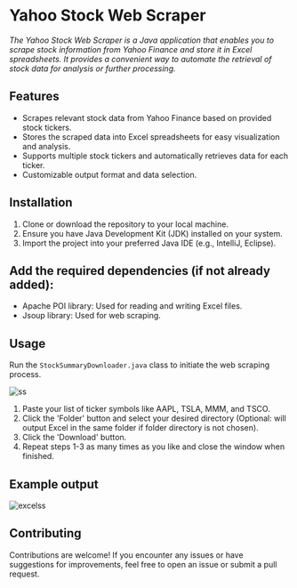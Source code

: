 # Yahoo Stock Web Scraper
*The Yahoo Stock Web Scraper is a Java application that enables you to scrape stock information from Yahoo Finance and store it in Excel spreadsheets. It provides a convenient way to automate the retrieval of stock data for analysis or further processing.*

## Features
- Scrapes relevant stock data from Yahoo Finance based on provided stock tickers.
- Stores the scraped data into Excel spreadsheets for easy visualization and analysis.
- Supports multiple stock tickers and automatically retrieves data for each ticker.
- Customizable output format and data selection.
## Installation
1. Clone or download the repository to your local machine.
2. Ensure you have Java Development Kit (JDK) installed on your system.
3. Import the project into your preferred Java IDE (e.g., IntelliJ, Eclipse).
## Add the required dependencies (if not already added):
- Apache POI library: Used for reading and writing Excel files.
- Jsoup library: Used for web scraping.
## Usage
Run the `StockSummaryDownloader.java` class to initiate the web scraping process.

![ss](https://github.com/NabeelJava902/Yahoo-Stock-Summary-Downloader/assets/42086597/9ffae62a-dc4d-4d0a-a49b-4dbe2b33cc24)
1. Paste your list of ticker symbols like AAPL, TSLA, MMM, and TSCO.
2. Click the 'Folder' button and select your desired directory (Optional: will output Excel in the same folder if folder directory is not chosen).
3. Click the 'Download' button.
4. Repeat steps 1-3 as many times as you like and close the window when finished.
## Example output
![excelss](https://github.com/NabeelJava902/Yahoo-Stock-Summary-Downloader/assets/42086597/23b0608b-1c24-4950-b140-1020be8f3403)
## Contributing
Contributions are welcome! If you encounter any issues or have suggestions for improvements, feel free to open an issue or submit a pull request.
